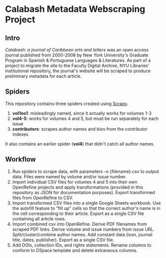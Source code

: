 # Calabash Metadata Webscraping Project

## Intro
*Calabash: a journal of Caribbean arts and letters* was an open access journal published from 2000-2008 by New York University's Graduate Program in Spanish & Portuguese Languages & Literatures. As part of a project to migrate the site to the Faculty Digital Archive, NYU Libraries' institutional repository, the journal's website will be scraped to produce preliminary metadata for each article.

## Spiders
This repository contains three spiders created using [Scrapy](https://docs.scrapy.org/en/latest/index.html). 

1. **vol1no1**: misleadingly named, since it actually works for volumes 1-3
2. **vol4-5**: works for volumes 4 and 5, but must be run separately for each issue
3. **contributors**: scrapes author names and bios from the contributor indexes

It also contains an earlier spider (**vol4**) that didn't catch all author names.

## Workflow
1. Run spiders to scrape data, with parameters -o {filename}.csv to output data. Files were named by volume and/or issue number.
2. Import individual CSV files for volumes 4 and 5 into their own OpenRefine projects and apply transformations (provided in this repository as JSON for documentation purposes). Export transformed files from OpenRefine to CSV.
3. Import transformed CSV files into a single Google Sheets workbook. Use the autofill feature to "fill up" cells so that the correct author's name is in the cell corresponding to their article. Export as a single CSV file containing all article rows.
4. Import combined csv into OpenRefine. Derive PDF filenames from scraped PDF links. Derive volume and issue numbers from issue URL. Split/cluster/combine author names. Add constant data (issn, journal title, dates, publisher). Export as a single CSV file.
5. Add DOIs, collection IDs, and rights statements. Rename columns to conform to DSpace template and delete extraneous columns.


 
